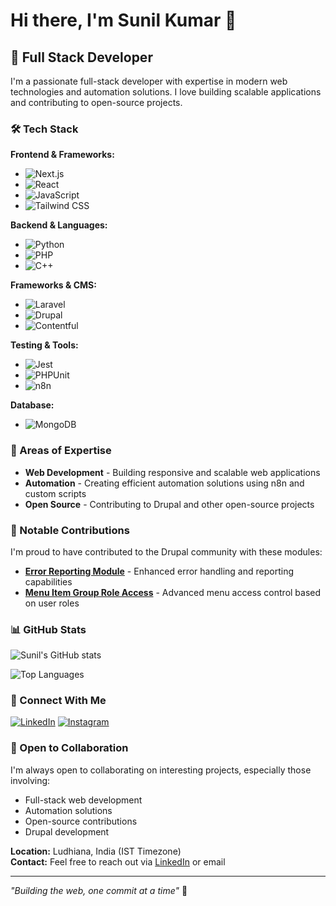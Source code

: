 # Hi there, I'm Sunil Kumar 👋

## 🚀 Full Stack Developer

I'm a passionate full-stack developer with expertise in modern web technologies and automation solutions. I love building scalable applications and contributing to open-source projects.

### 🛠️ Tech Stack

**Frontend & Frameworks:**
- ![Next.js](https://img.shields.io/badge/Next.js-000000?style=flat&logo=next.js&logoColor=white)
- ![React](https://img.shields.io/badge/React-20232A?style=flat&logo=react&logoColor=61DAFB)
- ![JavaScript](https://img.shields.io/badge/JavaScript-F7DF1E?style=flat&logo=javascript&logoColor=black)
- ![Tailwind CSS](https://img.shields.io/badge/Tailwind_CSS-38B2AC?style=flat&logo=tailwind-css&logoColor=white)

**Backend & Languages:**
- ![Python](https://img.shields.io/badge/Python-3776AB?style=flat&logo=python&logoColor=white)
- ![PHP](https://img.shields.io/badge/PHP-777BB4?style=flat&logo=php&logoColor=white)
- ![C++](https://img.shields.io/badge/C++-00599C?style=flat&logo=c%2B%2B&logoColor=white)

**Frameworks & CMS:**
- ![Laravel](https://img.shields.io/badge/Laravel-FF2D20?style=flat&logo=laravel&logoColor=white)
- ![Drupal](https://img.shields.io/badge/Drupal-0678BE?style=flat&logo=drupal&logoColor=white)
- ![Contentful](https://img.shields.io/badge/Contentful-2478CC?style=flat&logo=contentful&logoColor=white)

**Testing & Tools:**
- ![Jest](https://img.shields.io/badge/Jest-C21325?style=flat&logo=jest&logoColor=white)
- ![PHPUnit](https://img.shields.io/badge/PHPUnit-4C5B5C?style=flat&logo=phpunit&logoColor=white)
- ![n8n](https://img.shields.io/badge/n8n-FF6D5A?style=flat&logo=n8n&logoColor=white)

**Database:**
- ![MongoDB](https://img.shields.io/badge/MongoDB-4EA94B?style=flat&logo=mongodb&logoColor=white)

### 🎯 Areas of Expertise

- **Web Development** - Building responsive and scalable web applications
- **Automation** - Creating efficient automation solutions using n8n and custom scripts
- **Open Source** - Contributing to Drupal and other open-source projects

### 🌟 Notable Contributions

I'm proud to have contributed to the Drupal community with these modules:

- **[Error Reporting Module](https://www.drupal.org/project/error_reporting)** - Enhanced error handling and reporting capabilities
- **[Menu Item Group Role Access](https://www.drupal.org/project/menu_item_group_role_access)** - Advanced menu access control based on user roles

### 📊 GitHub Stats

![Sunil's GitHub stats](https://github-readme-stats.vercel.app/api?username=sunil-kumar&show_icons=true&theme=tokyonight&hide_border=true)

![Top Languages](https://github-readme-stats.vercel.app/api/top-langs/?username=sunil-kumar&layout=compact&theme=tokyonight&hide_border=true)

### 🔗 Connect With Me

[![LinkedIn](https://img.shields.io/badge/LinkedIn-0077B5?style=for-the-badge&logo=linkedin&logoColor=white)](https://linkedin.com/in/sunil-kumar-553764240)
[![Instagram](https://img.shields.io/badge/Instagram-E4405F?style=for-the-badge&logo=instagram&logoColor=white)](https://instagram.com/sunil.ldh777)

### 💼 Open to Collaboration

I'm always open to collaborating on interesting projects, especially those involving:
- Full-stack web development
- Automation solutions
- Open-source contributions
- Drupal development

**Location:** Ludhiana, India (IST Timezone)  
**Contact:** Feel free to reach out via [LinkedIn](https://linkedin.com/in/sunil-kumar-553764240) or email

---

*"Building the web, one commit at a time"* 🚀
